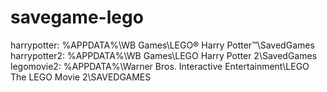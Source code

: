 # savegame-lego

harrypotter: %APPDATA%\WB Games\LEGO® Harry Potter™\SavedGames\
harrypotter2: %APPDATA%\WB Games\LEGO Harry Potter 2\SavedGames\
legomovie2: %APPDATA%\Warner Bros. Interactive Entertainment\LEGO The LEGO Movie 2\SAVEDGAMES